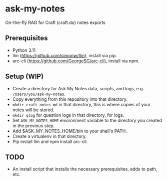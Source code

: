 # ask-my-notes
On-the-fly RAG for Craft (craft.do) notes exports

## Prerequisites

- Python 3.11
- llm (https://github.com/simonw/llm), install via pip.
- arc-cli (https://github.com/GeorgeSG/arc-cli), install via npm.

## Setup (WIP)

- Create a directory for Ask My Notes data, scripts, and logs, e.g. `/Users/you/ask-my-notes`.
- Copy everything from this repository into that directory.
- `mkdir craft_notes_md` in that directory, this is where copies of your notes will be stored.
- `mkdir qlog` for question logs in that directory, for logs.
- Set `ASK_MY_NOTES_HOME` environment variable to the directory you created in the previous step.
- Add $ASK_MY_NOTES_HOME/bin to your shell's PATH.
- Create a virtualenv in that directory.
- Pip install llm and npm install arc-cli.

## TODO

- An install script that installs the necessary prerequisites, adds to path, etc.
